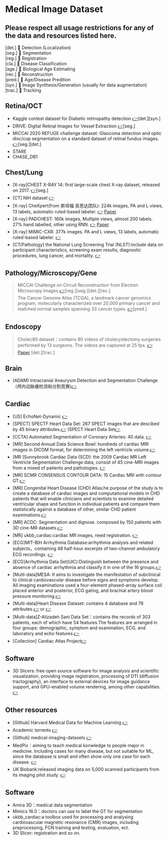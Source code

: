 # Medical Image Dataset
Please respect all usage restrictions for any of the data and resources listed here.
-------------------------------------------------------------------------
[det.] 💨 Detection (Localization)  
[seg.] 💨 Segmentation  
[reg.] 💨 Registration  
[cla.] 💨 Disease Classification  
[age.] 💨 Biological Age Estimating  
[rec.] 💨 Reconstruction  
[pred.] 💨 Age/Disease Predition  
[syn.] 💨  Image Synthesis/Generation (usually for data augmentation)  
[trac.] 💨  Tracking
## Retina/OCT
* Kaggle contest dataset for Diabetic retinopathy detection [👉](https://www.kaggle.com/c/diabetic-retinopathy-detection)[det.][syn.]  
* DRIVE: Digital Retinal Images for Vessel Extraction [👉](https://drive.grand-challenge.org/)[seg.]  
* MICCAI 2020 REFUGE challenge dataset: Glaucoma detection and optic disc/cup segmentation on a standard dataset of retinal fundus images. [👉](https://refuge.grand-challenge.org/)[seg.][det.]  
* STARE
* CHASE_DB1

## Chest/Lung
* [X-ray]CHEST X-RAY 14: first large-scale chest X-ray dataset, released on 2017. [👉](https://nihcc.app.box.com/v/ChestXray-NIHCC)[seg.]
* [CT] NIH dataset [👉](https://www.nih.gov/news-events/news-releases/nih-clinical-center-releases-dataset-32000-ct-images)
* [X-ray] CheXpert(from 斯坦福 吴恩达团队): 224k images, PA and L views, 13 labels, automatic ruled-based labeler. [👉](https://stanfordmlgroup.github.io/projects/chexnext/) [Paper](https://arxiv.org/pdf/1901.07031.pdf)
* [X-ray] PADCHEST: 160k images, Multiple views, almost 200 labels. 27% hand labelled, other using RNN. [👉](https://bimcv.cipf.es/bimcv-projects/padchest/) [Paper](https://arxiv.org/pdf/1901.07441.pdf)
* [X-ray] MIMIC-CXR: 377k images. PA and L views, 13 labels, automatic ruled-based labeler. [👉](https://www.physionet.org/content/mimic-cxr/2.0.0/)
* [CT/Pathology] the National Lung Screening Trial (NLST):include data on participant characteristics, screening exam results, diagnostic procedures, lung cancer, and mortality.  [👉](https://cdas.cancer.gov/nlst/)

## Pathology/Microscopy/Gene
> MICCAI Challenge on Circuit Reconstruction from Electron Microscopy Images [👉](https://cremi.org/)[reg.][seg.][det.][rec.]  
> The Cancer Genome Atlas (TCGA), a landmark cancer genomics program, molecularly characterized over 20,000 primary cancer and matched normal samples spanning 33 cancer types. [👉](https://www.cancer.gov/about-nci/organization/ccg/research/structural-genomics/tcga)[pred.]

## Endoscopy
> Cholec80 dataset：contains 80 videos of cholecystectomy surgeries performed by 13 surgeons. The videos are captured at 25 fps. [👉](http://camma.u-strasbg.fr/datasets) [Paper](https://arxiv.org/pdf/1602.03012.pdf) [det.][trac.]

## Brain
* (ADAM) Intracranial Aneurysm Detection and Segmentation Challenge（颅内动脉瘤检测和分割竞赛)[👉](http://adam.isi.uu.nl/)

## Cardiac
* [US] EchoNet-Dynamic [👉](https://echonet.github.io/dynamic/index.html)
* [SPECT] SPECTF Heart Data Set: 267 SPECT images that are descibed by 45 binary attributes.[👉](https://archive.ics.uci.edu/ml/datasets/SPECTF+Heart) (SPECT  Heart Data Set[👉](https://archive.ics.uci.edu/ml/datasets/SPECT+Heart)
* [CCTA] Automated Segmentation of Coronary Arteries: 40 data. [👉](https://asoca.grand-challenge.org/)
* [MR] Second Annual Data Science Bowl: hundreds of cardiac MRI images in DICOM format, for determining the left ventricle volume.[👉](https://www.kaggle.com/c/second-annual-data-science-bowl/data)
* [MR ]Sunnybrook Cardiac Data (SCD): the 2009 Cardiac MR Left Ventricle Segmentation Challenge data, consist of 45 cine-MRI images from a mixed of patients and pathologies. [👉](http://www.cardiacatlas.org/studies/sunnybrook-cardiac-data)
* [MR] SCMR CONSENSUS CONTOUR DATA: 15 Cardiac MRI with contour GT.[👉](http://www.cardiacatlas.org/studies/scmr-consensus-data/)
* [MR] Congenital Heart Disease (CHD) Atlas:he purpose of the study is to create a database of cardiac images and computational models in CHD patients that will enable clinicians and scientists to examine detailed ventricular shape and function in individual patients and compare them statistically against a database of other, similar CHD patient examinations.[👉](http://www.cardiacatlas.org/studies/chd-atlas/)
* [MR] ACDC: Segmentation and dignose. composed by 150 patients with 3D cine-MR datasets.[👉](https://acdc.creatis.insa-lyon.fr/description/index.html)
* [MR] ukbb_cardiac:cardiac MR images, need registration. [👉](https://github.com/baiwenjia/ukbb_cardiac)
* [ECG]MIT-BIH Arrhythmia Database:arrhythmia analysis and related subjects，containing 48 half-hour excerpts of two-channel ambulatory ECG recordings. [👉](https://physionet.org/content/mitdb/1.0.0/)
* [ECG]Arrhythmia Data Set(UIC):Distinguish between the presence and absence of cardiac arrhythmia and classify it in one of the 16 groups.[👉](https://archive.ics.uci.edu/ml/datasets/Arrhythmia)
* [Multi-data]MESA: It aims to investigate the manifestation of subclinical to clinical cardiovascular disease before signs and symptoms develop. All imaging examinations used a four-element phased-array surface coil placed anterior and posterior, ECG gating, and brachial artery blood pressure monitoring.[👉](http://www.cardiacatlas.org/studies/mesa/)
* [Multi-data]Heart Disease Dataset: contains 4 database and 76 attributes.[👉](https://www.kaggle.com/johnsmith88/heart-disease-dataset) or [👉](https://archive.ics.uci.edu/ml/datasets/Heart+Disease)
* [Multi-data]Z-Alizadeh Sani Data Set：contains the records of 303 patients, each of which have 54 features.The features are arranged in four groups: demographic, symptom and examination, ECG, and laboratory and echo features.[👉](https://archive.ics.uci.edu/ml/datasets/Z-Alizadeh+Sani)
* [Collection] Cardiac Atlas Project[👉](http://www.cardiacatlas.org/)

## Software
* 3D Slicers: free open source software for image analysis and scientific visualization, providing image registration, processing of DTI (diffusion tractography), an interface to external devices for image guidance support, and GPU-enabled volume rendering, among other capabilities. [👉](https://download.slicer.org/)

## Other resources
* [Github] Harvard Medical Data for Machine Learning [👉](https://github.com/beamandrew/medical-data)
* Academic torrents [👉](https://academictorrents.com/)
* [Github] medical-imaging-datasets [👉](https://github.com/sfikas/medical-imaging-datasets)
* MedPix：aiming to teach medical konwledge to people major in medicine. Including cases for many disease, but not suitable for ML, since the database is small and often show only one case for each disease. [👉](https://medpix.nlm.nih.gov/home)
* UK Biobank:released imaging data on 5,000 scanned participants from its imaging pilot study. [👉](https://www.ukbiobank.ac.uk/)

## Software
* Amira 3D：medical data segmentation
* Mimics 16.0：doctors can use to label the GT for segmentation
* ukbb_cardiac:a toolbox used for processing and analysing cardiovascular magnetic resonance (CMR) images, including preprocessing, FCN training and testing, evaluation, ect.
* 3D Slicer: registration and so on.
